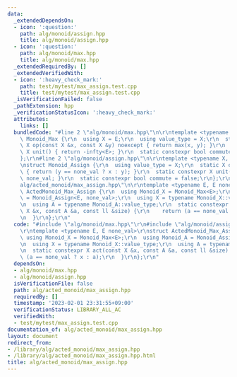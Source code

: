 ```yaml
---
data:
  _extendedDependsOn:
  - icon: ':question:'
    path: alg/monoid/assign.hpp
    title: alg/monoid/assign.hpp
  - icon: ':question:'
    path: alg/monoid/max.hpp
    title: alg/monoid/max.hpp
  _extendedRequiredBy: []
  _extendedVerifiedWith:
  - icon: ':heavy_check_mark:'
    path: test/mytest/max_assign.test.cpp
    title: test/mytest/max_assign.test.cpp
  _isVerificationFailed: false
  _pathExtension: hpp
  _verificationStatusIcon: ':heavy_check_mark:'
  attributes:
    links: []
  bundledCode: "#line 2 \"alg/monoid/max.hpp\"\n\r\ntemplate <typename E>\r\nstruct\
    \ Monoid_Max {\r\n  using X = E;\r\n  using value_type = X;\r\n  static constexpr\
    \ X op(const X &x, const X &y) noexcept { return max(x, y); }\r\n  static constexpr\
    \ X unit() { return -infty<E>; }\r\n  static constexpr bool commute = true;\r\n\
    };\r\n#line 2 \"alg/monoid/assign.hpp\"\n\r\ntemplate <typename X, X none_val>\r\
    \nstruct Monoid_Assign {\r\n  using value_type = X;\r\n  static X op(X x, X y)\
    \ { return (y == none_val ? x : y); }\r\n  static constexpr X unit() { return\
    \ none_val; }\r\n  static constexpr bool commute = false;\r\n};\r\n#line 3 \"\
    alg/acted_monoid/max_assign.hpp\"\n\r\ntemplate <typename E, E none_val>\r\nstruct\
    \ ActedMonoid_Max_Assign {\r\n  using Monoid_X = Monoid_Max<E>;\r\n  using Monoid_A\
    \ = Monoid_Assign<E, none_val>;\r\n  using X = typename Monoid_X::value_type;\r\
    \n  using A = typename Monoid_A::value_type;\r\n  static constexpr X act(const\
    \ X &x, const A &a, const ll &size) {\r\n    return (a == none_val ? x : a);\r\
    \n  }\r\n};\r\n"
  code: "#include \"alg/monoid/max.hpp\"\r\n#include \"alg/monoid/assign.hpp\"\r\n\
    \r\ntemplate <typename E, E none_val>\r\nstruct ActedMonoid_Max_Assign {\r\n \
    \ using Monoid_X = Monoid_Max<E>;\r\n  using Monoid_A = Monoid_Assign<E, none_val>;\r\
    \n  using X = typename Monoid_X::value_type;\r\n  using A = typename Monoid_A::value_type;\r\
    \n  static constexpr X act(const X &x, const A &a, const ll &size) {\r\n    return\
    \ (a == none_val ? x : a);\r\n  }\r\n};\r\n"
  dependsOn:
  - alg/monoid/max.hpp
  - alg/monoid/assign.hpp
  isVerificationFile: false
  path: alg/acted_monoid/max_assign.hpp
  requiredBy: []
  timestamp: '2023-02-01 23:31:55+09:00'
  verificationStatus: LIBRARY_ALL_AC
  verifiedWith:
  - test/mytest/max_assign.test.cpp
documentation_of: alg/acted_monoid/max_assign.hpp
layout: document
redirect_from:
- /library/alg/acted_monoid/max_assign.hpp
- /library/alg/acted_monoid/max_assign.hpp.html
title: alg/acted_monoid/max_assign.hpp
---
```

